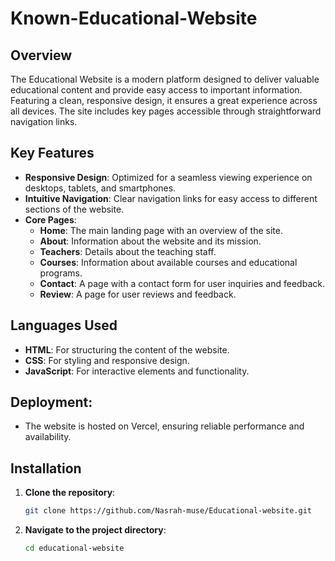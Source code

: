 # Known-Educational-Website

## Overview

The Educational Website is a modern platform designed to deliver valuable educational content and provide easy access to important information.
Featuring a clean, responsive design, it ensures a great experience across all devices. The site includes key pages accessible through straightforward navigation links.

## Key Features

- **Responsive Design**: Optimized for a seamless viewing experience on desktops, tablets, and smartphones.
- **Intuitive Navigation**: Clear navigation links for easy access to different sections of the website.
- **Core Pages**:
  - **Home**: The main landing page with an overview of the site.
  - **About**: Information about the website and its mission.
  - **Teachers**: Details about the teaching staff.
  - **Courses**: Information about available courses and educational programs.
  - **Contact**: A page with a contact form for user inquiries and feedback.
  - **Review**: A page for user reviews and feedback.

## Languages Used

- **HTML**: For structuring the content of the website.
- **CSS**: For styling and responsive design.
- **JavaScript**: For interactive elements and functionality.


## Deployment:
   - The website is hosted on Vercel, ensuring reliable performance and availability.
     
## Installation

1. **Clone the repository**:
    ```bash
    git clone https://github.com/Nasrah-muse/Educational-website.git
    ```
2. **Navigate to the project directory**:
    ```bash
    cd educational-website
    ```


 
